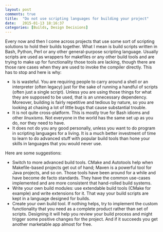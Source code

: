 ```yaml
---
layout: post
comments: true
title:  "Do not use scripting languages for building your project"
date:   2015-01-13 18:16:37
categories: [Builds, Design Decisions]
---
```


Every now and then I come across projects that use some sort of scripting
solutions to hold their builds together. What I mean is build scripts written
in Bash, Python, Perl or any other general-purpose scripting language. Usually
scripts are used as wrappers for makefiles or any other build tools and are
trying to make up for functionality those tools are lacking, though there are
those rare cases when they are used to invoke the compiler directly. This has
to stop and here is why:

- Is is wasteful. You are requiring people to carry around a shell or an
  interpreter (often legacy) just for the sake of running a handful of scripts
  (often just a single script).  Unless you are using those things for what
  they are supposed to be used, that is an unnecessary dependency. Moreover,
  building is fairly repetitive and tedious by nature, so you are looking at
  chasing a lot of little bugs that cause substantial trouble.
- It is not quite cross-platform. This is mostly true for Bash idioms and other
  _linuxisms_. Not everyone in the world has the same set up as you do, nor
  they need to have.
- It does not do you any good personally, unless you want to do program in
  scripting languages for a living. It is a much better investment of time to
  learn to do advanced stuff with popular build tools than hone your skills in
  languages that you would never use.

Here are some suggestions:

- Switch to more advanced build tools. CMake and Autotools help when
  Makefile-based projects get out of hand; Maven is a powerful tool for Java
  projects, and so on. Those tools have been around for a while and have become
  de facto standards. They have the common use-cases implemented and are
  more consistent that hand-rolled build systems.
- Write your own build modules: use extendable build tools (CMake for example)
  and write extensions for it. That way your build scripts are kept in a
  language designed for builds.
- Create your own build tool. If nothing helps, try to implement the custom
  functionality that you need as a complete product rather than set of
  scripts. Designing it will help you review your build process and might
  trigger some positive changes for the project. And if it succeeds you get
  another marketable app almost for free.

